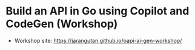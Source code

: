 # Build an API in Go  using Copilot and CodeGen (Workshop)

- Workshop site: https://jarangutan.github.io/oapi-ai-gen-workshop/
